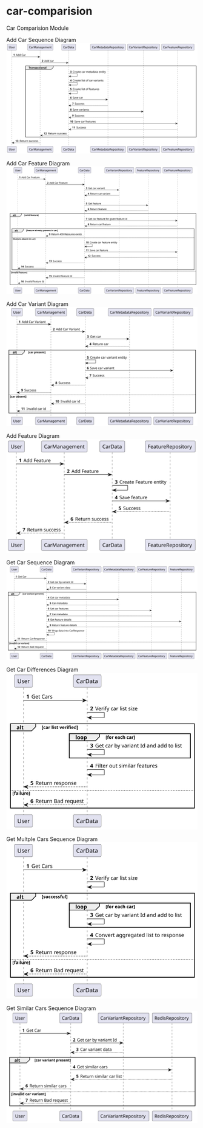 # car-comparision
Car Comparision Module

Add Car Sequence Diagram
![](sequences/images/AddCar.svg)

Add Car Feature Diagram
![](sequences/images/AddCarFeature.svg)

Add Car Variant Diagram
![](sequences/images/AddCarVariant.svg)

Add Feature Diagram
![](sequences/images/AddFeature.svg)

Get Car Sequence Diagram
![](sequences/images/GetCar.svg)

Get Car Differences Diagram
![](sequences/images/GetCarDifferences.svg)

Get Multple Cars Sequence Diagram
![](sequences/images/GetMultipleCars.svg)

Get Similar Cars Sequence Diagram
![](sequences/images/GetSimilarCars.svg)

